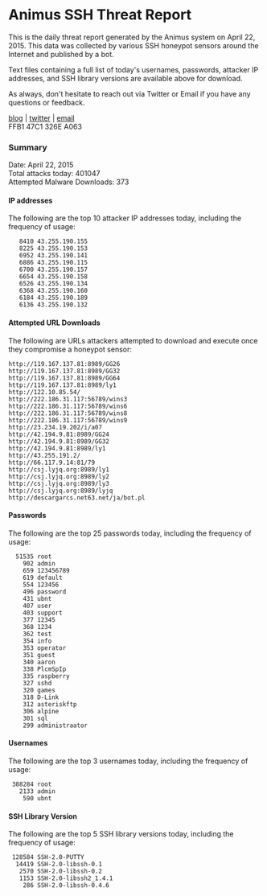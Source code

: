 # Animus SSH Threat Report

This is the daily threat report generated by the Animus system on April 22, 2015. This data was collected by various SSH honeypot sensors around the Internet and published by a bot.  

Text files containing a full list of today's usernames, passwords, attacker IP addresses, and SSH library versions are available above for download.  

As always, don't hesitate to reach out via Twitter or Email if you have any questions or feedback.  

[blog](http://morris.guru) | [twitter](https://twitter.com/andrew___morris) | [email](mailto:andrew@morris.guru)  
FFB1 47C1 326E A063  

### Summary

Date: April 22, 2015  
Total attacks today: 401047  
Attempted Malware Downloads: 373 

#### IP addresses
The following are the top 10 attacker IP addresses today, including the frequency of usage:
```
   8410 43.255.190.155
   8225 43.255.190.153
   6952 43.255.190.141
   6886 43.255.190.115
   6700 43.255.190.157
   6654 43.255.190.158
   6526 43.255.190.134
   6368 43.255.190.160
   6184 43.255.190.189
   6136 43.255.190.132
```

#### Attempted URL Downloads
The following are URLs attackers attempted to download and execute once they compromise a honeypot sensor:
```
http://119.167.137.81:8989/GG26
http://119.167.137.81:8989/GG32
http://119.167.137.81:8989/GG64
http://119.167.137.81:8989/ly1
http://122.10.85.54/
http://222.186.31.117:56789/wins3
http://222.186.31.117:56789/wins6
http://222.186.31.117:56789/wins8
http://222.186.31.117:56789/wins9
http://23.234.19.202/i/a07
http://42.194.9.81:8989/GG24
http://42.194.9.81:8989/GG32
http://42.194.9.81:8989/ly1
http://43.255.191.2/
http://66.117.9.14:81/79
http://csj.lyjq.org:8989/ly1
http://csj.lyjq.org:8989/ly2
http://csj.lyjq.org:8989/ly3
http://csj.lyjq.org:8989/lyjq
http://descargarcs.net63.net/ja/bot.pl
```

#### Passwords
The following are the top 25 passwords today, including the frequency of usage:
```
  51535 root
    902 admin
    659 123456789
    619 default
    554 123456
    496 password
    431 ubnt
    407 user
    403 support
    377 12345
    368 1234
    362 test
    354 info
    353 operator
    351 guest
    340 aaron
    338 PlcmSpIp
    335 raspberry
    327 sshd
    320 games
    318 D-Link
    312 asteriskftp
    306 alpine
    301 sql
    299 administraator
```

#### Usernames
The following are the top 3 usernames today, including the frequency of usage:
```
 388284 root
   2133 admin
    590 ubnt
```

#### SSH Library Version
The following are the top 5 SSH library versions today, including the frequency of usage:
```
 128584 SSH-2.0-PUTTY
  14419 SSH-2.0-libssh-0.1
   2570 SSH-2.0-libssh-0.2
   1153 SSH-2.0-libssh2_1.4.1
    286 SSH-2.0-libssh-0.4.6
```
